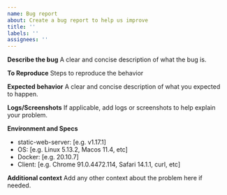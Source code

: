 ```yaml
---
name: Bug report
about: Create a bug report to help us improve
title: ''
labels: ''
assignees: ''
---
```


**Describe the bug**
A clear and concise description of what the bug is.

**To Reproduce**
Steps to reproduce the behavior

**Expected behavior**
A clear and concise description of what you expected to happen.

**Logs/Screenshots**
If applicable, add logs or screenshots to help explain your problem.

**Environment and Specs**
 - static-web-server: [e.g. v1.17.1]
 - OS: [e.g. Linux 5.13.2, Macos 11.4, etc]
 - Docker: [e.g. 20.10.7]
 - Client: [e.g. Chrome 91.0.4472.114, Safari 14.1.1, curl, etc]

**Additional context**
Add any other context about the problem here if needed.
